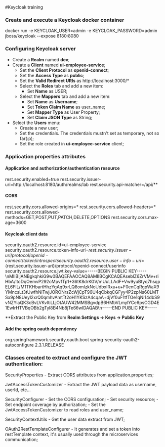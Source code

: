 #Keycloak training

### Create and execute a Keycloak docker container
docker run -e KEYCLOAK_USER=admin -e KEYCLOAK_PASSWORD=admin jboss/keycloak --expose 8180:8080


### Configuring Keycloak server
- Create a **Realm** named **dev**;
- Create a **Client** named **ui-employee-service**;
	- Set the **Client Protocol** as **openid-connect**;
	- Set the **Access Type** as **public**;
	- Set the **Valid Redirect URIs** as http://localhost:3000/*
	- Select the **Roles** tab and add a new item:
		- Set **Name** as USER;
	- Select the **Mappers** tab and add a new item:
		- Set **Name** as **Username**;
		- Set **Token Claim Name** as user_name;
		- Set **Mapper Type** as User Property;
		- Set **Claim JSON Type** as String;
- Select the **Users** menu:
	- Create a new user;
	- Set the credentials. The credentials mustn't set as temporary, not so far(:p);
	- Set the role created in **ui-employee-service** client;


### Application properties attributes
#### Application and authorization/authentication resource
rest.security.enabled=true
rest.security.issuer-uri=http://localhost:8180/auth/realms/lab
rest.security.api-matcher=/api/**

#### CORS
rest.security.cors.allowed-origins=*
rest.security.cors.allowed-headers=*
rest.security.cors.allowed-methods=GET,POST,PUT,PATCH,DELETE,OPTIONS
rest.security.cors.max-age=3600

#### Keycloak client data
security.oauth2.resource.id=ui-employee-service
security.oauth2.resource.token-info-uri=${rest.security.issuer-uri}/protocol/openid-connect/token/introspect
security.oauth2.resource.user-info-uri=${rest.security.issuer-uri}/protocol/openid-connect/userinfo
security.oauth2.resource.jwt.key-value=-----BEGIN PUBLIC KEY-----\nMIIBIjANBgkqhkiG9w0BAQEFAAOCAQ8AMIIBCgKCAQEAseblZ6ZrVMv+riHbA/ltoDqOemvP292oMpvfTp1+36tK8drKGV/mUuLLAdF+Vw9yuBtyq7hsqpEL6FlL/M1TKHbartHhzYgAq9xrLQ8omIzkNoUdbxIRxu+u+F0enCqRgpWaX9YMncsLt3tUwfhNiTwjJORONrsZcWjCpT96U4qCbkqCGFyy4P2zpNs60LMTSx9pN8UeyI2xrQ0qmhvAmtTt2oH1YKSzA4cqaA+djVf0uF1tfTOe1qNi14dbS9vNZYiaQK3cBvLVKvItiLLjOtAUW42MMSBgvdpB6HMbVLmylYCe6psCGD4E1EwIrHTVBqOBb2gTyl8B4Nb8jTe66wIDAQAB\n-----END PUBLIC KEY-----

**Extract the Public Key from **Realm Settings -> Keys -> Public Key**

#### Add the spring oauth dependency

<dependency>
	<groupId>org.springframework.security.oauth.boot</groupId>
	<artifactId>spring-security-oauth2-autoconfigure</artifactId>
	<version>2.3.1.RELEASE</version>
</dependency>



### Classes created to extract and configure the JWT authentication:

SecurityProperties
	- Extract CORS attributes from application.properties;

JwtAccessTokenCustomizer
	- Extract the JWT payload data as username, userId, etc...

SecurityConfigurer
	- Set the CORS configuration;
	- Set security resource;
	- Set endpoint coverage by authorization;
	- Set the JwtAccessTokenCustomizer to read roles and user_name;

SecurityContextUtils
	- Get the user data extract from JWT;

OAuth2RestTemplateConfigurer
	- It generates and set a token into restTemplate context, it's usually used through the microservices communication;

